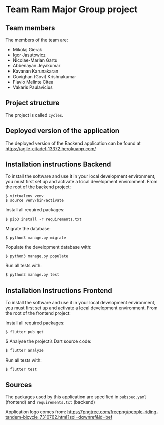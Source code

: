 # Team Ram Major Group project

## Team members
The members of the team are:
- Mikolaj Gierak
- Igor Jasutowicz
- Nicolae-Marian Gartu
- Abbenayan Jeyakumar
- Kavanan Karunakaran
- Govighan (Govi) Krishnakumar
- Flavio Melinte Citea
- Vakaris Paulavicius

## Project structure
The project is called `cycles`.

## Deployed version of the application
The deployed version of the Backend application can be found at
https://agile-citadel-13372.herokuapp.com/

## Installation instructions Backend
To install the software and use it in your local development environment, you must first set up and activate a local development environment.  From the root of the backend project:

```
$ virtualenv venv
$ source venv/bin/activate
```

Install all required packages:

```
$ pip3 install -r requirements.txt
```

Migrate the database:

```
$ python3 manage.py migrate
```

Populate the development database with:

```
$ python3 manage.py populate
```

Run all tests with:
```
$ python3 manage.py test
```

## Installation Instructions Frontend
To install the software and use it in your local development environment, you must first set up and activate a local development environment.  From the root of the frontend project:

Install all required packages:

```
$ flutter pub get
```

$ Analyse the project’s Dart source code:

```
$ flutter analyze
```

Run all tests with:
```
$ flutter test
```

## Sources
The packages used by this application are specified in `pubspec.yaml` (frontend) and `requirements.txt` (backend)

Application logo comes from:  https://pngtree.com/freepng/people-riding-tandem-bicycle_7310762.html?sol=downref&id=bef
